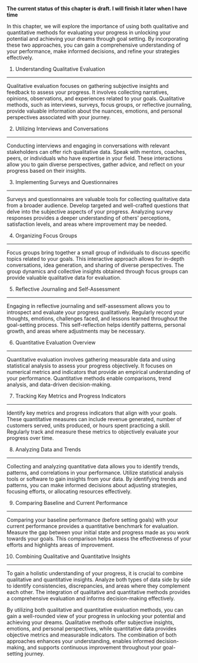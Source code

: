 **The current status of this chapter is draft. I will finish it later when I have time**

In this chapter, we will explore the importance of using both qualitative and quantitative methods for evaluating your progress in unlocking your potential and achieving your dreams through goal setting. By incorporating these two approaches, you can gain a comprehensive understanding of your performance, make informed decisions, and refine your strategies effectively.

1. Understanding Qualitative Evaluation
---------------------------------------

Qualitative evaluation focuses on gathering subjective insights and feedback to assess your progress. It involves collecting narratives, opinions, observations, and experiences related to your goals. Qualitative methods, such as interviews, surveys, focus groups, or reflective journaling, provide valuable information about the nuances, emotions, and personal perspectives associated with your journey.

2. Utilizing Interviews and Conversations
-----------------------------------------

Conducting interviews and engaging in conversations with relevant stakeholders can offer rich qualitative data. Speak with mentors, coaches, peers, or individuals who have expertise in your field. These interactions allow you to gain diverse perspectives, gather advice, and reflect on your progress based on their insights.

3. Implementing Surveys and Questionnaires
------------------------------------------

Surveys and questionnaires are valuable tools for collecting qualitative data from a broader audience. Develop targeted and well-crafted questions that delve into the subjective aspects of your progress. Analyzing survey responses provides a deeper understanding of others' perceptions, satisfaction levels, and areas where improvement may be needed.

4. Organizing Focus Groups
--------------------------

Focus groups bring together a small group of individuals to discuss specific topics related to your goals. This interactive approach allows for in-depth conversations, idea generation, and sharing of diverse perspectives. The group dynamics and collective insights obtained through focus groups can provide valuable qualitative data for evaluation.

5. Reflective Journaling and Self-Assessment
--------------------------------------------

Engaging in reflective journaling and self-assessment allows you to introspect and evaluate your progress qualitatively. Regularly record your thoughts, emotions, challenges faced, and lessons learned throughout the goal-setting process. This self-reflection helps identify patterns, personal growth, and areas where adjustments may be necessary.

6. Quantitative Evaluation Overview
-----------------------------------

Quantitative evaluation involves gathering measurable data and using statistical analysis to assess your progress objectively. It focuses on numerical metrics and indicators that provide an empirical understanding of your performance. Quantitative methods enable comparisons, trend analysis, and data-driven decision-making.

7. Tracking Key Metrics and Progress Indicators
-----------------------------------------------

Identify key metrics and progress indicators that align with your goals. These quantitative measures can include revenue generated, number of customers served, units produced, or hours spent practicing a skill. Regularly track and measure these metrics to objectively evaluate your progress over time.

8. Analyzing Data and Trends
----------------------------

Collecting and analyzing quantitative data allows you to identify trends, patterns, and correlations in your performance. Utilize statistical analysis tools or software to gain insights from your data. By identifying trends and patterns, you can make informed decisions about adjusting strategies, focusing efforts, or allocating resources effectively.

9. Comparing Baseline and Current Performance
---------------------------------------------

Comparing your baseline performance (before setting goals) with your current performance provides a quantitative benchmark for evaluation. Measure the gap between your initial state and progress made as you work towards your goals. This comparison helps assess the effectiveness of your efforts and highlights areas of improvement.

10. Combining Qualitative and Quantitative Insights
---------------------------------------------------

To gain a holistic understanding of your progress, it is crucial to combine qualitative and quantitative insights. Analyze both types of data side by side to identify consistencies, discrepancies, and areas where they complement each other. The integration of qualitative and quantitative methods provides a comprehensive evaluation and informs decision-making effectively.

By utilizing both qualitative and quantitative evaluation methods, you can gain a well-rounded view of your progress in unlocking your potential and achieving your dreams. Qualitative methods offer subjective insights, emotions, and personal perspectives, while quantitative data provides objective metrics and measurable indicators. The combination of both approaches enhances your understanding, enables informed decision-making, and supports continuous improvement throughout your goal-setting journey.
